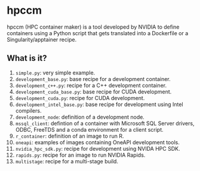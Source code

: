 # hpccm

hpccm (HPC container maker) is a tool developed by NVIDIA to define containers
using a Python script that gets translated into a Dockerfile or a Singularity/apptainer
recipe.


## What is it?

1. `simple.py`: very simple example.
1. `development_base.py`: base recipe for a development container.
1. `development_c++.py`: recipe for a C++ development container.
1. `development_cuda_base.py`: base recipe for CUDA development.
1. `development_cuda.py`: recipe for CUDA development.
1. `development_intel_base.py`: base recipe for development using
   Intel compilers.
1. `development_node`: definition of a development node.
1. `mssql_client`: defintion of a container with Microsoft
   SQL Server drivers, ODBC, FreeTDS and a conda environment
   for a client script.
1. `r_container`: definition of an image to run R.
1. `oneapi`: examples of images containing OneAPI development tools.
1. `nvidia_hpc_sdk.py`: recipe for development using NVIDA HPC SDK.
1. `rapids.py`: recipe for an image to run NVIDIA Rapids.
1. `multistage`: recipe for a multi-stage build.
